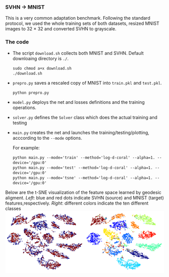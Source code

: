 ### SVHN → MNIST

This is a very common adaptation benchmark. Following the standard protocol, we used the whole training sets of both datasets,
resized MNIST images to 32 × 32 and converted SVHN to grayscale.

### The code
* The script ``download.sh`` collects both MNIST and SVHN. Default downloaing directory is ``./``.
  ```
  sudo chmod a+x download.sh
  ./download.sh
  ``` 

* ``prepro.py`` saves a rescaled copy of MNIST into ``train.pkl`` and ``test.pkl``.
    ```
    python prepro.py
    ``` 

* ``model.py`` deploys the net and losses definitions and the training operations.

* ``solver.py`` defines the ``Solver`` class which does the actual training and testing

* ``main.py`` creates the net and launches the training/testing/plotting, acccording to the ``--mode`` options. 

    For example:
    ```
    python main.py --mode='train' --method='log-d-coral' --alpha=1. --device='/gpu:0'
    python main.py --mode='test' --method='log-d-coral' --alpha=1. --device='/gpu:0'
    python main.py --mode='tsne' --method='log-d-coral' --alpha=1. --device='/gpu:0'
    ```

Below are the t-SNE visualization of the feature space learned by geodesic aligment. *Left*: blue and red dots indicate SVHN (source) and MNIST (target) features,respectively. *Right*: different colors indicate the ten different classes
![tsne](./svhn2mnist/tsne.png)
